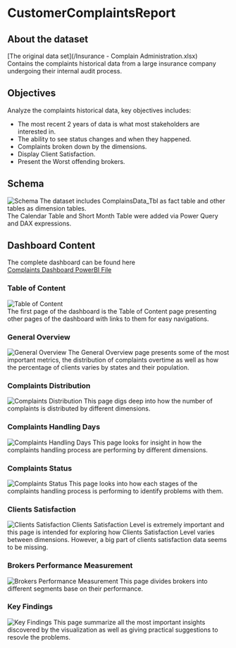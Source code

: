 # CustomerComplaintsReport
## About the dataset
[The original data set](/Insurance - Complain Administration.xlsx)  
Contains the complaints historical data from a large insurance company undergoing their internal audit process.
## Objectives
Analyze the complaints historical data, key objectives includes:  
- The most recent 2 years of data is what most stakeholders are interested in.  
- The ability to see status changes and when they happened.  
- Complaints broken down by the dimensions.  
- Display Client Satisfaction.  
- Present the Worst offending brokers.  
## Schema 
![Schema](/images/Schema.png)
The dataset includes ComplainsData_Tbl as fact table and other tables as dimension tables.  
The Calendar Table and Short Month Table were added via Power Query and DAX expressions.
## Dashboard Content
The complete dashboard can be found here  
[Complaints Dashboard PowerBI File](/ComplaintsDashboard.pbix)  
### Table of Content
![Table of Content](/images/Table_of_Content.png)  
The first page of the dashboard is the Table of Content page presenting other pages of the dashboard with links to them for easy navigations.
### General Overview
![General Overview](/images/General_Overview.png)
The General Overview page presents some of the most important metrics, the distribution of complaints overtime as well as how the percentage of clients varies by states and their population.
### Complaints Distribution
![Complaints Distribution](/images/Complaint_Distribution.png)
This page digs deep into how the number of complaints is distributed by different dimensions.
### Complaints Handling Days
![Complaints Handling Days](/images/Complaints_Handling_Days.png)
This page looks for insight in how the complaints handling process are performing by different dimensions.
### Complaints Status
![Complaints Status](/images/Complaints_Statuses.png)
This page looks into how each stages of the complaints handling process is performing to identify problems with them.
### Clients Satisfaction
![Clients Satisfaction](/images/Clients_Satisfaction.png)
Clients Satisfaction Level is extremely important and this page is intended for exploring how Clients Satisfaction Level varies between dimensions. However, a big part of clients satisfaction data seems to be missing.
### Brokers Performance Measurement
![Brokers Performance Measurement](/images/Brokers_Performance.png)
This page divides brokers into different segments base on their performance.
### Key Findings
![Key Findings](/images/Key_Findings.png)
This page summarize all the most important insights discovered by the visualization as well as giving practical suggestions to resovle the problems.
